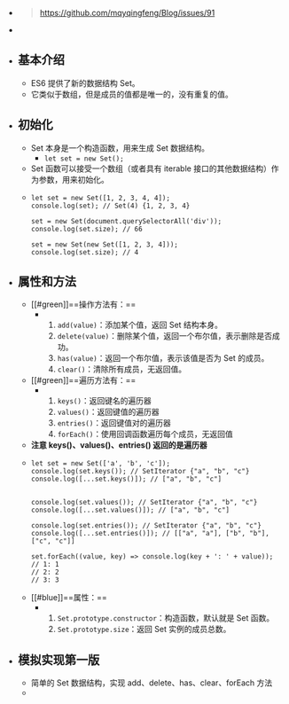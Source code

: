 - >https://github.com/mqyqingfeng/Blog/issues/91
-
- ## 基本介绍
	- ES6 提供了新的数据结构 Set。
	- 它类似于数组，但是成员的值都是唯一的，没有重复的值。
- ## 初始化
	- Set 本身是一个构造函数，用来生成 Set 数据结构。
		- `let set = new Set();`
	- Set 函数可以接受一个数组（或者具有 iterable 接口的其他数据结构）作为参数，用来初始化。
	- ```
	  let set = new Set([1, 2, 3, 4, 4]);
	  console.log(set); // Set(4) {1, 2, 3, 4}
	  
	  set = new Set(document.querySelectorAll('div'));
	  console.log(set.size); // 66
	  
	  set = new Set(new Set([1, 2, 3, 4]));
	  console.log(set.size); // 4
	  ```
- ## 属性和方法
	- [[#green]]==操作方法有：==
		- 1. `add(value)`：添加某个值，返回 Set 结构本身。
		  2. `delete(value)`：删除某个值，返回一个布尔值，表示删除是否成功。
		  3. `has(value)`：返回一个布尔值，表示该值是否为 Set 的成员。
		  4. `clear()`：清除所有成员，无返回值。
	- [[#green]]==遍历方法有：==
		- 1. `keys()`：返回键名的遍历器
		  2. `values()`：返回键值的遍历器
		  3. `entries()`：返回键值对的遍历器
		  4. `forEach()`：使用回调函数遍历每个成员，无返回值
	- **注意 keys()、values()、entries() 返回的是遍历器**
	- ```
	  let set = new Set(['a', 'b', 'c']);
	  console.log(set.keys()); // SetIterator {"a", "b", "c"}
	  console.log([...set.keys()]); // ["a", "b", "c"]
	  
	  
	  console.log(set.values()); // SetIterator {"a", "b", "c"}
	  console.log([...set.values()]); // ["a", "b", "c"]
	  
	  console.log(set.entries()); // SetIterator {"a", "b", "c"}
	  console.log([...set.entries()]); // [["a", "a"], ["b", "b"], ["c", "c"]]
	  
	  set.forEach((value, key) => console.log(key + ': ' + value));
	  // 1: 1
	  // 2: 2
	  // 3: 3
	  ```
	- [[#blue]]==属性：==
		- 1. `Set.prototype.constructor`：构造函数，默认就是 Set 函数。
		  2. `Set.prototype.size`：返回 Set 实例的成员总数。
- ## 模拟实现第一版
	- 简单的 Set 数据结构，实现 add、delete、has、clear、forEach 方法
	-